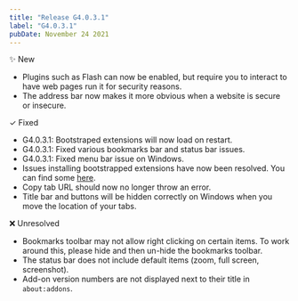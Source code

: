 ```yaml
---
title: "Release G4.0.3.1"
label: "G4.0.3.1"
pubDate: November 24 2021
---
```


✨ New

* Plugins such as Flash can now be enabled, but require you to interact to have web pages run it for security reasons.
* The address bar now makes it more obvious when a website is secure or insecure.

✓ Fixed

* G4.0.3.1: Bootstraped extensions will now load on restart.
* G4.0.3.1: Fixed various bookmarks bar and status bar issues.
* G4.0.3.1: Fixed menu bar issue on Windows.
* Issues installing bootstrapped extensions have now been resolved. You can find some [here](https://github.com/xiaoxiaoflood/firefox-scripts/tree/master/extensions).
* Copy tab URL should now no longer throw an error.
* Title bar and buttons will be hidden correctly on Windows when you move the location of your tabs.

❌ Unresolved

* Bookmarks toolbar may not allow right clicking on certain items. To work around this, please hide and then un-hide the bookmarks toolbar.
* The status bar does not include default items (zoom, full screen, screenshot).
* Add-on version numbers are not displayed next to their title in `about:addons`.
